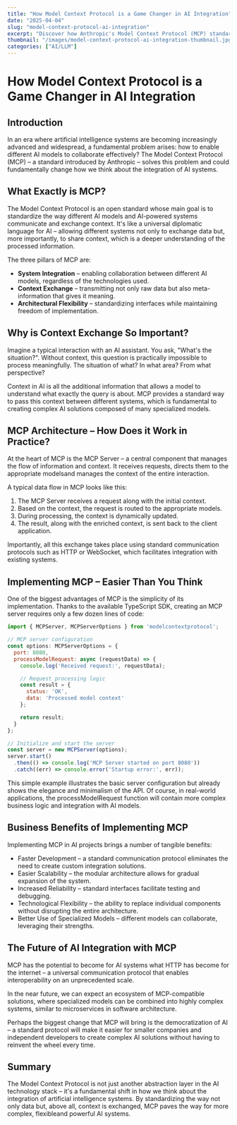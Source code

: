 ```yaml
---
title: "How Model Context Protocol is a Game Changer in AI Integration"
date: "2025-04-04"
slug: "model-context-protocol-ai-integration"
excerpt: "Discover how Anthropic's Model Context Protocol (MCP) standardizes communication and context sharing between AI models, revolutionizing AI integration."
thumbnail: "/images/model-context-protocol-ai-integration-thumbnail.jpg"
categories: ["AI/LLM"]
---
```


# How Model Context Protocol is a Game Changer in AI Integration

## Introduction
In an era where artificial intelligence systems are becoming increasingly advanced and widespread, a fundamental problem arises: how to enable different AI models to collaborate effectively? The Model Context Protocol (MCP) – a standard introduced by Anthropic – solves this problem and could fundamentally change how we think about the integration of AI systems.

## What Exactly is MCP?
The Model Context Protocol is an open standard whose main goal is to standardize the way different AI models and AI-powered systems communicate and exchange context. It's like a universal diplomatic language for AI – allowing different systems not only to exchange data but, more importantly, to share context, which is a deeper understanding of the processed information.

The three pillars of MCP are:

* **System Integration** – enabling collaboration between different AI models, regardless of the technologies used.
* **Context Exchange** – transmitting not only raw data but also meta-information that gives it meaning.
* **Architectural Flexibility** – standardizing interfaces while maintaining freedom of implementation.

## Why is Context Exchange So Important?
Imagine a typical interaction with an AI assistant. You ask, "What's the situation?". Without context, this question is practically impossible to process meaningfully. The situation of what? In what area? From what perspective?

Context in AI is all the additional information that allows a model to understand what exactly the query is about. MCP provides a standard way to pass this context between different systems, which is fundamental to creating complex AI solutions composed of many specialized models.

## MCP Architecture – How Does it Work in Practice?
At the heart of MCP is the MCP Server – a central component that manages the flow of information and context. It receives requests, directs them to the appropriate modelsand manages the context of the entire interaction.

A typical data flow in MCP looks like this:

1.  The MCP Server receives a request along with the initial context.
2.  Based on the context, the request is routed to the appropriate models.
3.  During processing, the context is dynamically updated.
4.  The result, along with the enriched context, is sent back to the client application.

Importantly, all this exchange takes place using standard communication protocols such as HTTP or WebSocket, which facilitates integration with existing systems.

## Implementing MCP – Easier Than You Think
One of the biggest advantages of MCP is the simplicity of its implementation. Thanks to the available TypeScript SDK, creating an MCP server requires only a few dozen lines of code:

```javascript
import { MCPServer, MCPServerOptions } from 'modelcontextprotocol';

// MCP server configuration
const options: MCPServerOptions = {
  port: 8080,
  processModelRequest: async (requestData) => {
    console.log('Received request:', requestData);

    // Request processing logic
    const result = {
      status: 'OK',
      data: 'Processed model context'
    };

    return result;
  }
};

// Initialize and start the server
const server = new MCPServer(options);
server.start()
  .then(() => console.log('MCP Server started on port 8080'))
  .catch((err) => console.error('Startup error:', err));
```

This simple example illustrates the basic server configuration but already shows the elegance and minimalism of the API. Of course, in real-world applications, the processModelRequest function will contain more complex business logic and integration with AI models.

## Business Benefits of Implementing MCP

Implementing MCP in AI projects brings a number of tangible benefits:

- Faster Development – a standard communication protocol eliminates the need to create custom integration solutions.
- Easier Scalability – the modular architecture allows for gradual expansion of the system.
- Increased Reliability – standard interfaces facilitate testing and debugging.
- Technological Flexibility – the ability to replace individual components without disrupting the entire architecture.
- Better Use of Specialized Models – different models can collaborate, leveraging their strengths.

## The Future of AI Integration with MCP

MCP has the potential to become for AI systems what HTTP has become for the internet – a universal communication protocol that enables interoperability on an unprecedented scale.

In the near future, we can expect an ecosystem of MCP-compatible solutions, where specialized models can be combined into highly complex systems, similar to microservices in software architecture.

Perhaps the biggest change that MCP will bring is the democratization of AI – a standard protocol will make it easier for smaller companies and independent developers to create complex AI solutions without having to reinvent the wheel every time.

## Summary
The Model Context Protocol is not just another abstraction layer in the AI technology stack – it's a fundamental shift in how we think about the integration of artificial intelligence systems. By standardizing the way not only data but, above all, context is exchanged, MCP paves the way for more complex, flexibleand powerful AI systems.